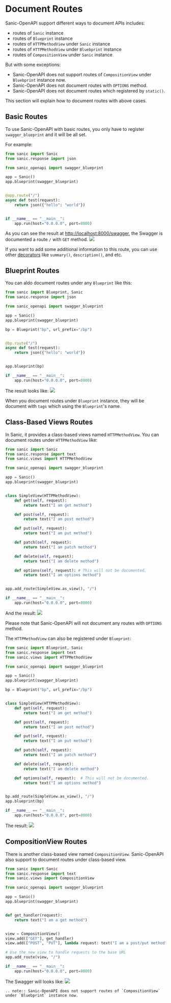 # Document Routes

Sanic-OpenAPI support different ways to document APIs includes:

* routes of `Sanic` instance
* routes of `Blueprint` instance
* routes of `HTTPMethodView` under `Sanic` instance
* routes of `HTTPMethodView` under `Bluebprint` instance
* routes of `CompositionView` under `Sanic` instance

But with some exceptions:

* Sanic-OpenAPI does not support routes of `CompositionView` under `Bluebprint` instance now.
* Sanic-OpenAPI does not document routes with `OPTIONS` method.
* Sanic-OpenAPI does not document routes which registered by `static()`.

This section will explain how to document routes with above cases.

## Basic Routes

To use Sanic-OpenAPI with basic routes, you only have to register `swagger_blueprint` and it will be all set.

For example:

```python
from sanic import Sanic
from sanic.response import json

from sanic_openapi import swagger_blueprint

app = Sanic()
app.blueprint(swagger_blueprint)


@app.route("/")
async def test(request):
    return json({"hello": "world"})


if __name__ == "__main__":
    app.run(host="0.0.0.0", port=8000)

```

As you can see the result at <http://localhost:8000/swagger>, the Swagger is documented a route `/` with `GET` method.
![](../_static/images/hello_world_example.png)

If you want to add some additional information to this route, you can use other [decorators](decorators) like `summary()`, `description()`, and etc.

## Blueprint Routes

You can aldo document routes under any `Blueprint` like this:

```python
from sanic import Blueprint, Sanic
from sanic.response import json

from sanic_openapi import swagger_blueprint

app = Sanic()
app.blueprint(swagger_blueprint)

bp = Blueprint("bp", url_prefix="/bp")


@bp.route("/")
async def test(request):
    return json({"hello": "world"})


app.blueprint(bp)

if __name__ == "__main__":
    app.run(host="0.0.0.0", port=8000)

```

The result looks like:
![](../_static/images/blueprint_example.png)

When you document routes under `Blueprint` instance, they will be document with `tags` which using the `Blueprint`'s name.

## Class-Based Views Routes

In Sanic, it provides a class-based views named `HTTPMethodView`. You can document routes under `HTTPMethodView` like:

```python
from sanic import Sanic
from sanic.response import text
from sanic.views import HTTPMethodView

from sanic_openapi import swagger_blueprint

app = Sanic()
app.blueprint(swagger_blueprint)


class SimpleView(HTTPMethodView):
    def get(self, request):
        return text("I am get method")

    def post(self, request):
        return text("I am post method")

    def put(self, request):
        return text("I am put method")

    def patch(self, request):
        return text("I am patch method")

    def delete(self, request):
        return text("I am delete method")

    def options(self, request): # This will not be documented.
        return text("I am options method")


app.add_route(SimpleView.as_view(), "/")

if __name__ == "__main__":
    app.run(host="0.0.0.0", port=8000)

```

And the result:
![](../_static/images/class_based_view_example.png)

Please note that Sanic-OpenAPI will not document any routes with `OPTIONS` method.

The `HTTPMethodView` can also be registered under `Blueprint`:

```python
from sanic import Blueprint, Sanic
from sanic.response import text
from sanic.views import HTTPMethodView

from sanic_openapi import swagger_blueprint

app = Sanic()
app.blueprint(swagger_blueprint)

bp = Blueprint("bp", url_prefix="/bp")


class SimpleView(HTTPMethodView):
    def get(self, request):
        return text("I am get method")

    def post(self, request):
        return text("I am post method")

    def put(self, request):
        return text("I am put method")

    def patch(self, request):
        return text("I am patch method")

    def delete(self, request):
        return text("I am delete method")

    def options(self, request):  # This will not be documented.
        return text("I am options method")


bp.add_route(SimpleView.as_view(), "/")
app.blueprint(bp)

if __name__ == "__main__":
    app.run(host="0.0.0.0", port=8000)

```

The result:
![](../_static/images/blueprint_class_based_view_example.png)


## CompositionView Routes

There is another class-based view named `CompositionView`. Sanic-OpenAPI also support to document routes under class-based view.

```python
from sanic import Sanic
from sanic.response import text
from sanic.views import CompositionView

from sanic_openapi import swagger_blueprint

app = Sanic()
app.blueprint(swagger_blueprint)


def get_handler(request):
    return text("I am a get method")


view = CompositionView()
view.add(["GET"], get_handler)
view.add(["POST", "PUT"], lambda request: text("I am a post/put method"))

# Use the new view to handle requests to the base URL
app.add_route(view, "/")

if __name__ == "__main__":
    app.run(host="0.0.0.0", port=8000)

```

The Swagger will looks like:
![](../_static/images/composition_view_example.png)

```eval_rst
.. note:: Sanic-OpenAPI does not support routes of `CompositionView` under `Bluebprint` instance now.
```
